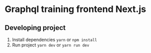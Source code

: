 # Graphql training frontend Next.js

## Developing project

1. Install dependencies `yarn` or `npm install`
2. Run project `yarn dev` or `yarn run dev`